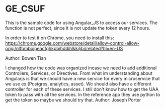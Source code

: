 # GE_CSUF

This is the sample code for using Angular_JS to access our services.
The function is not perfect, since it is not update the token every 12 hours.

In order to test it on Chrome, you need to install this:
https://chrome.google.com/webstore/detail/allow-control-allow-origi/nlfbmbojpeacfghkpbjhddihlkkiljbi/related?hl=en-US

Author: Bowen Tian

I changed how the code was organized incase we need to add additional Controllers, Services, or Directives.  From what im understanding about Angularjs is that we should have a new service for every microservice that we use ex.(Postgres, analytics, asset). We should also have a different controller for each of these services.
I still don't know how to get the UAA token to pass with all the services.  In the reference app they use python to get the token so maybe we should try that.
Author: Joseph Porter
